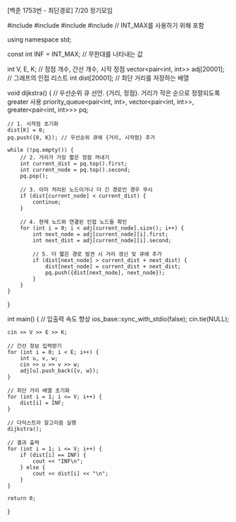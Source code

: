 
[백준 1753번 - 최단경로]
7/20 정기모임


#include <iostream>
#include <vector>
#include <queue>
#include <climits> // INT_MAX를 사용하기 위해 포함

using namespace std;

const int INF = INT_MAX; // 무한대를 나타내는 값

int V, E, K; // 정점 개수, 간선 개수, 시작 정점
vector<pair<int, int>> adj[20001]; // 그래프의 인접 리스트
int dist[20001]; // 최단 거리를 저장하는 배열

void dijkstra() {
    // 우선순위 큐 선언. {거리, 정점}. 거리가 작은 순으로 정렬되도록 greater 사용
    priority_queue<pair<int, int>, vector<pair<int, int>>, greater<pair<int, int>>> pq;

    // 1. 시작점 초기화
    dist[K] = 0;
    pq.push({0, K}); // 우선순위 큐에 {거리, 시작점} 추가

    while (!pq.empty()) {
        // 2. 거리가 가장 짧은 정점 꺼내기
        int current_dist = pq.top().first;
        int current_node = pq.top().second;
        pq.pop();

        // 3. 이미 처리된 노드이거나 더 긴 경로인 경우 무시
        if (dist[current_node] < current_dist) {
            continue;
        }

        // 4. 현재 노드와 연결된 인접 노드들 확인
        for (int i = 0; i < adj[current_node].size(); i++) {
            int next_node = adj[current_node][i].first;
            int next_dist = adj[current_node][i].second;

            // 5. 더 짧은 경로 발견 시 거리 갱신 및 큐에 추가
            if (dist[next_node] > current_dist + next_dist) {
                dist[next_node] = current_dist + next_dist;
                pq.push({dist[next_node], next_node});
            }
        }
    }
}

int main() {
    // 입출력 속도 향상
    ios_base::sync_with_stdio(false);
    cin.tie(NULL);

    cin >> V >> E >> K;

    // 간선 정보 입력받기
    for (int i = 0; i < E; i++) {
        int u, v, w;
        cin >> u >> v >> w;
        adj[u].push_back({v, w});
    }

    // 최단 거리 배열 초기화
    for (int i = 1; i <= V; i++) {
        dist[i] = INF;
    }

    // 다익스트라 알고리즘 실행
    dijkstra();

    // 결과 출력
    for (int i = 1; i <= V; i++) {
        if (dist[i] == INF) {
            cout << "INF\n";
        } else {
            cout << dist[i] << "\n";
        }
    }

    return 0;
}
